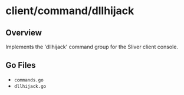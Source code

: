 # client/command/dllhijack

## Overview

Implements the 'dllhijack' command group for the Sliver client console.

## Go Files

- `commands.go`
- `dllhijack.go`
